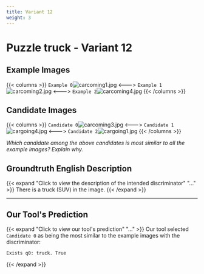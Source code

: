 ```yaml
---
title: Variant 12
weight: 3
---
```


# Puzzle truck - Variant 12

## Example Images
{{< columns >}}
`Example 0`![carcoming1.jpg](/natscene_data/images/carcoming1.jpg)
<--->
`Example 1`![carcoming2.jpg](/natscene_data/images/carcoming2.jpg)
<--->
`Example 2`![carcoming4.jpg](/natscene_data/images/carcoming4.jpg)
{{< /columns >}}

## Candidate Images
{{< columns >}}
`Candidate 0`![carcoming3.jpg](/natscene_data/images/carcoming3.jpg)
<--->
`Candidate 1`![cargoing4.jpg](/natscene_data/images/cargoing4.jpg)
<--->
`Candidate 2`![cargoing1.jpg](/natscene_data/images/cargoing1.jpg)
{{< /columns >}}

*Which candidate among the above candidates is most similar to all the example images? Explain why.*

## Groundtruth English Description

{{< expand "Click to view the description of the intended discriminator" "..." >}}
There is a truck (SUV) in the image.
{{< /expand >}}

---



## Our Tool's Prediction

{{< expand "Click to view our tool's prediction" "..." >}}
Our tool selected `Candidate 0` as being the most similar to the example images with the discriminator:
```plaintext
Exists q0: truck. True
```
{{< /expand >}}
